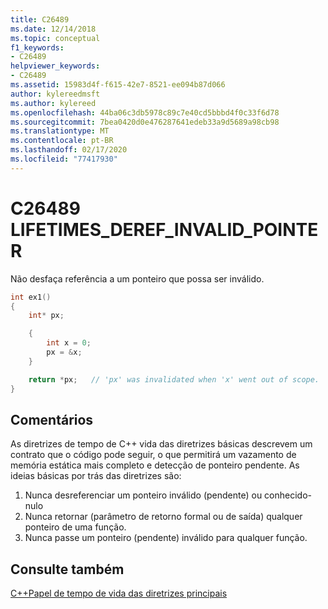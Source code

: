 ```yaml
---
title: C26489
ms.date: 12/14/2018
ms.topic: conceptual
f1_keywords:
- C26489
helpviewer_keywords:
- C26489
ms.assetid: 15983d4f-f615-42e7-8521-ee094b87d066
author: kylereedmsft
ms.author: kylereed
ms.openlocfilehash: 44ba06c3db5978c89c7e40cd5bbbd4f0c33f6d78
ms.sourcegitcommit: 7bea0420d0e476287641edeb33a9d5689a98cb98
ms.translationtype: MT
ms.contentlocale: pt-BR
ms.lasthandoff: 02/17/2020
ms.locfileid: "77417930"
---
```

# <a name="c26489-lifetimes_deref_invalid_pointer"></a>C26489 LIFETIMES_DEREF_INVALID_POINTER

Não desfaça referência a um ponteiro que possa ser inválido.

```cpp
int ex1()
{
    int* px;

    {
        int x = 0;
        px = &x;
    }

    return *px;   // 'px' was invalidated when 'x' went out of scope.
}
```

## <a name="remarks"></a>Comentários

As diretrizes de tempo de C++ vida das diretrizes básicas descrevem um contrato que o código pode seguir, o que permitirá um vazamento de memória estática mais completo e detecção de ponteiro pendente. As ideias básicas por trás das diretrizes são:

1) Nunca desreferenciar um ponteiro inválido (pendente) ou conhecido-nulo
2) Nunca retornar (parâmetro de retorno formal ou de saída) qualquer ponteiro de uma função.
3) Nunca passe um ponteiro (pendente) inválido para qualquer função.

## <a name="see-also"></a>Consulte também

[C++Papel de tempo de vida das diretrizes principais](https://github.com/isocpp/CppCoreGuidelines/blob/master/docs/Lifetime.pdf)
